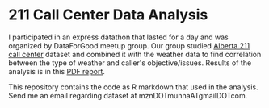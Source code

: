 # 211 Call Center Data Analysis
I participated in an express datathon that lasted for a day and was organized by DataForGood meetup group. 
Our group studied <a href="http://www.ab.211.ca/">Alberta 211 call center</a> dataset and combined it with the weather data to find correlation between the type of weather and caller's objective/issues. Results of the analysis is in this <a href="http://pages.cpsc.ucalgary.ca/~mmoniruz/blog/team4Presentation.pdf">PDF report</a>. 

This repository contains the code as R markdown that used in the analysis. Send me an email regarding dataset 
at mznDOTmunnaATgmailDOTcom.
